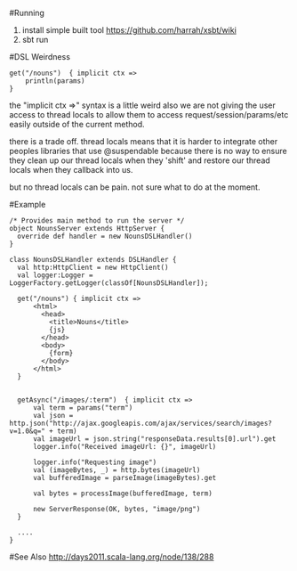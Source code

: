 #Running

1. install simple built tool https://github.com/harrah/xsbt/wiki
2. sbt run

#DSL Weirdness

    get("/nouns")  { implicit ctx =>
        println(params)
    }


the "implicit ctx =>" syntax is a little weird also we are not giving the user access to thread locals to allow them to access request/session/params/etc easily outside of the current method. 

there is a trade off. thread locals means that it is harder to integrate other peoples libraries that use @suspendable because there is no way to ensure they clean up our thread locals when they 'shift' and restore our thread locals when they callback into us. 

but no thread locals can be pain. not sure what to do at the moment.

#Example

    /* Provides main method to run the server */
    object NounsServer extends HttpServer {
      override def handler = new NounsDSLHandler()
    }

    class NounsDSLHandler extends DSLHandler {
      val http:HttpClient = new HttpClient()
      val logger:Logger = LoggerFactory.getLogger(classOf[NounsDSLHandler]);

      get("/nouns") { implicit ctx =>
          <html>
            <head>
              <title>Nouns</title>
              {js}
            </head>
            <body>
              {form}
            </body>
          </html>
      }

 
      getAsync("/images/:term")  { implicit ctx =>
          val term = params("term")
          val json = http.json("http://ajax.googleapis.com/ajax/services/search/images?v=1.0&q=" + term)
          val imageUrl = json.string("responseData.results[0].url").get
          logger.info("Received imageUrl: {}", imageUrl)

          logger.info("Requesting image")
          val (imageBytes, _) = http.bytes(imageUrl)
          val bufferedImage = parseImage(imageBytes).get

          val bytes = processImage(bufferedImage, term)
         
          new ServerResponse(OK, bytes, "image/png")
      }

      ....
    }

#See Also
http://days2011.scala-lang.org/node/138/288
